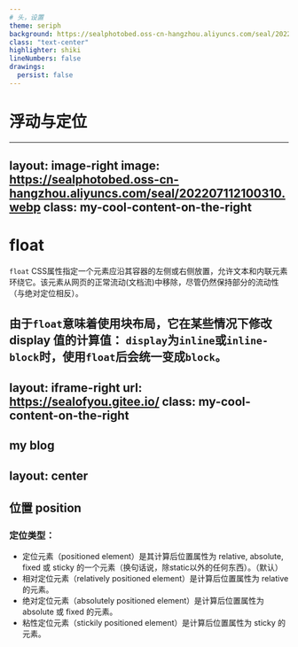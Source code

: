 ```yaml
--- 
# 头，设置
theme: seriph
background: https://sealphotobed.oss-cn-hangzhou.aliyuncs.com/seal/202211021705211.png
class: "text-center"
highlighter: shiki
lineNumbers: false
drawings:
  persist: false
---
```

<!-- 第一页 -->
# 浮动与定位
---
layout: image-right
image: https://sealphotobed.oss-cn-hangzhou.aliyuncs.com/seal/202207112100310.webp
class: my-cool-content-on-the-right
---
# float 
`float` CSS属性指定一个元素应沿其容器的左侧或右侧放置，允许文本和内联元素环绕它。该元素从网页的正常流动(文档流)中移除，尽管仍然保持部分的流动性（与绝对定位相反）。

由于`float`意味着使用块布局，它在某些情况下修改display 值的计算值：
`display`为`inline`或`inline-block`时，使用`float`后会统一变成`block`。
---
layout: iframe-right
url: https://sealofyou.gitee.io/
class: my-cool-content-on-the-right
---
my blog
---
layout: center
---
## 位置 position
### 定位类型：
- 定位元素（positioned element）是其计算后位置属性为 relative, absolute, fixed 或 sticky 的一个元素（换句话说，除static以外的任何东西）。（默认）
- 相对定位元素（relatively positioned element）是计算后位置属性为 relative 的元素。
- 绝对定位元素（absolutely positioned element）是计算后位置属性为 absolute 或 fixed 的元素。
- 粘性定位元素（stickily positioned element）是计算后位置属性为 sticky 的元素。